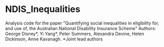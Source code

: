 # NDIS_Inequalities
Analysis code for the paper "Quantifying social inequalities in eligibility for, and use of, the Australian National Disability Insurance Scheme"
Authors: George Disney*, Yi Yang*, Peter Summers, Alexandra Devine, Helen Dickinson, Anne Kavanagh. *Joint lead authors
